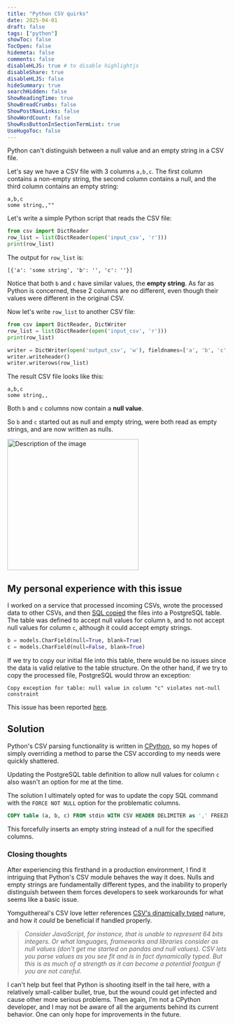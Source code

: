 ```yaml
---
title: "Python CSV quirks"
date: 2025-04-01
draft: false
tags: ["python"]
showToc: false
TocOpen: false
hidemeta: false
comments: false
disableHLJS: true # to disable highlightjs
disableShare: true
disableHLJS: false
hideSummary: true
searchHidden: false
ShowReadingTime: true
ShowBreadCrumbs: false
ShowPostNavLinks: false
ShowWordCount: false
ShowRssButtonInSectionTermList: true
UseHugoToc: false
---
```


Python can't distinguish between a null value and an empty string in a CSV file.

Let's say we have a CSV file with 3 columns `a,b,c`. The first column contains a non-empty string, the second column contains a null, and the third column contains an empty string:

```
a,b,c
some string,,""
```

Let's write a simple Python script that reads the CSV file:

```python
from csv import DictReader
row_list = list(DictReader(open('input_csv', 'r')))
print(row_list)
```

The output for `row_list` is:

`[{'a': 'some string', 'b': '', 'c': ''}]`

Notice that both `b` and `c` have similar values, the **empty string**. As far as Python is concerned, these 2 columns are no different, even though their values were different in the original CSV.

Now let's write `row_list` to another CSV file:

```python
from csv import DictReader, DictWriter
row_list = list(DictReader(open('input_csv', 'r')))
print(row_list)

writer = DictWriter(open('output_csv', 'w'), fieldnames=['a', 'b', 'c', ])
writer.writeheader()
writer.writerows(row_list)
```

The result CSV file looks like this:

```
a,b,c
some string,,
```

Both `b` and `c` columns now contain a **null value**.

So `b` and `c` started out as null and empty string, were both read as empty strings, and are now written as nulls.

<img src="/img/confused.png" alt="Description of the image" width="300" height="300">

## My personal experience with this issue

I worked on a service that processed incoming CSVs, wrote the processed data to other CSVs, and then [SQL copied](https://www.postgresql.org/docs/17/sql-copy.html) the files into a PostgreSQL table. The table was defined to accept null values for column `b`, and to not accept null values for column `c`, although it could accept empty strings.

```python
b = models.CharField(null=True, blank=True)
c = models.CharField(null=False, blank=True)
```

If we try to copy our initial file into this table, there would be no issues since the data is valid relative to the table structure. On the other hand, if we try to copy the processed file, PostgreSQL would throw an exception:

```
Copy exception for table: null value in column "c" violates not-null constraint
```

This issue has been reported [here](https://bugs.python.org/msg396621).

## Solution

Python's CSV parsing functionality is written in [CPython](https://github.com/python/cpython/blob/f4c03484da59049eb62a9bf7777b963e2267d187/Modules/_csv.c), so my hopes of simply overriding a method to parse the CSV according to my needs were quickly shattered.

Updating the PostgreSQL table definition to allow null values for column `c` also wasn't an option for me at the time.

The solution I ultimately opted for was to update the copy SQL command with the `FORCE NOT NULL` option for the problematic columns.

```sql
COPY table (a, b, c) FROM stdin WITH CSV HEADER DELIMITER as ',' FREEZE FORCE NOT NULL c;
```

This forcefully inserts an empty string instead of a null for the specified columns.

### Closing thoughts

After experiencing this firsthand in a production environment, I find it intriguing that Python's CSV module behaves the way it does. Nulls and empty strings are fundamentally different types, and the inability to properly distinguish between them forces developers to seek workarounds for what seems like a basic issue.

Yomguithereal's CSV love letter references [CSV's dinamically typed](https://github.com/medialab/xan/blob/master/docs/LOVE_LETTER.md#6-csv-is-dynamically-typed) nature, and how it *could* be beneficial if handled properly.

> *Consider JavaScript, for instance, that is unable to represent 64 bits integers. Or what languages, frameworks and libraries consider as null values (don't get me started on pandas and null values). CSV lets you parse values as you see fit and is in fact dynamically typed. But this is as much of a strength as it can become a potential footgun if you are not careful.*

I can't help but feel that Python is shooting itself in the tail here, with a relatively small-caliber bullet, true, but the wound could get infected and cause other more serious problems. Then again, I'm not a CPython developer, and I may not be aware of all the arguments behind its current behavior. One can only hope for improvements in the future.

